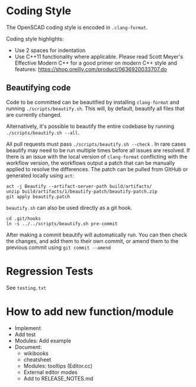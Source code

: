 # Coding Style

The OpenSCAD coding style is encoded in `.clang-format`.

Coding style highlights:

* Use 2 spaces for indentation
* Use C++11 functionality where applicable. Please read Scott Meyer's Effective Modern C++ for a good primer on modern C++ style and features: https://shop.oreilly.com/product/0636920033707.do

## Beautifying code

Code to be committed can be beautified by installing `clang-format` and running
`./scripts/beautify.sh`. This will, by default, beautify all files that
are currently changed.

Alternatively, it's possible to beautify the entire codebase by running `./scripts/beautify.sh --all`.

All pull requests must pass `./scripts/beautify.sh --check` . In rare cases beautify may need to be run multiple times before all issues are resolved. If there is an issue with the local version of `clang-format` conflicting with the workflow version, the workflows output a patch that can be manually applied to resolve the differences. The patch can be pulled from GitHub or generated locally using `act`:

    act -j Beautify --artifact-server-path build/artifacts/
    unzip build/artifacts/1/beautify-patch/beautify-patch.zip
    git apply beautify.patch

`beautify.sh` can also be used directly as a git hook.

    cd .git/hooks
    ln -s ../../scripts/beautify.sh pre-commit

After making a commit beautify will automatically run. You can then check the changes, and add them to their own commit, or amend them to the previous commit using `git commit --amend`

# Regression Tests

See `testing.txt`

# How to add new function/module

* Implement
* Add test
* Modules: Add example
* Document:
   * wikibooks
   * cheatsheet
   * Modules: tooltips (Editor.cc)
   * External editor modes
   * Add to RELEASE_NOTES.md
